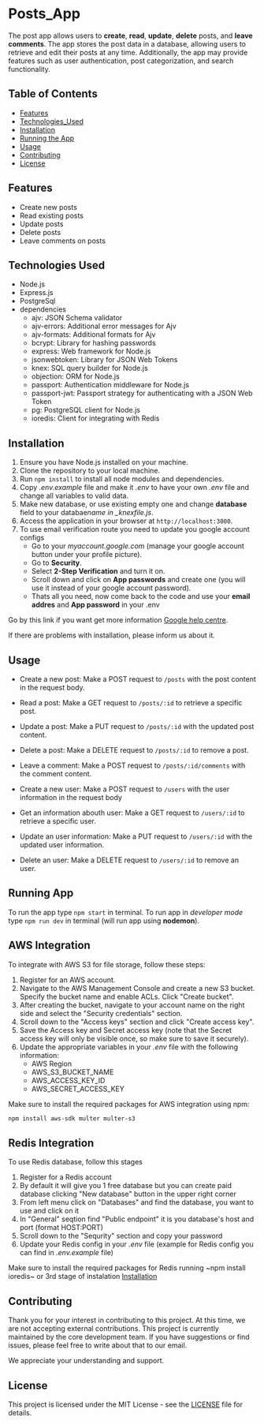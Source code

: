 # Posts_App

The post app allows users to **create**, **read**, **update**, **delete** posts, and **leave comments**. The app stores the post data in a database, allowing users to retrieve and edit their posts at any time. Additionally, the app may provide features such as user authentication, post categorization, and search functionality.

## Table of Contents

- [Features](#features)
- [Technologies_Used](#technologies-used)
- [Installation](#installation)
- [Running the App](#running-the-app)
- [Usage](#usage)
- [Contributing](#contributing)
- [License](#license)

## Features

- Create new posts
- Read existing posts
- Update posts
- Delete posts
- Leave comments on posts

## Technologies Used

- Node.js
- Express.js
- PostgreSql
- dependencies
  - ajv: JSON Schema validator
  - ajv-errors: Additional error messages for Ajv
  - ajv-formats: Additional formats for Ajv
  - bcrypt: Library for hashing passwords
  - express: Web framework for Node.js
  - jsonwebtoken: Library for JSON Web Tokens
  - knex: SQL query builder for Node.js
  - objection: ORM for Node.js
  - passport: Authentication middleware for Node.js
  - passport-jwt: Passport strategy for authenticating with a JSON Web Token
  - pg: PostgreSQL client for Node.js
  - ioredis: Client for integrating with Redis

## Installation

1. Ensure you have Node.js installed on your machine.
2. Clone the repository to your local machine.
3. Run `npm install` to install all node modules and dependencies.
4. Copy _.env.example_ file and make it _.env_ to have your own _.env_ file and change all variables to valid data.
5. Make new database, or use existing empty one and change **database** field to your databae*name in \_knexfile.js*.
6. Access the application in your browser at `http://localhost:3000`.
7. To use email verification route you need to update you google account configs
   - Go to your _myaccount.google.com_ (manage your google account button under your profile picture).
   - Go to **Security**.
   - Select **2-Step Verification** and turn it on.
   - Scroll down and click on **App passwords** and create one (you will use it instead of your google account password).
   - Thats all you need, now come back to the code and use your **email addres** and **App password** in your .env

Go by this link if you want get more information [Google help centre](https://support.google.com/mail/answer/185833?hl=en).

If there are problems with installation, please inform us about it.

## Usage

- Create a new post: Make a POST request to `/posts` with the post content in the request body.
- Read a post: Make a GET request to `/posts/:id` to retrieve a specific post.
- Update a post: Make a PUT request to `/posts/:id` with the updated post content.
- Delete a post: Make a DELETE request to `/posts/:id` to remove a post.
- Leave a comment: Make a POST request to `/posts/:id/comments` with the comment content.

- Create a new user: Make a POST request to `/users` with the user information in the request body
- Get an information abouth user: Make a GET request to `/users/:id` to retrieve a specific user.
- Update an user information: Make a PUT request to `/users/:id` with the updated user information.
- Delete an user: Make a DELETE request to `/users/:id` to remove an user.

## Running App

To run the app type `npm start` in terminal.
To run app in _developer mode_ type `npm run dev` in terminal (will run app using **nodemon**).

## AWS Integration

To integrate with AWS S3 for file storage, follow these steps:

1. Register for an AWS account.
2. Navigate to the AWS Management Console and create a new S3 bucket. Specify the bucket name and enable ACLs. Click "Create bucket".
3. After creating the bucket, navigate to your account name on the right side and select the "Security credentials" section.
4. Scroll down to the "Access keys" section and click "Create access key".
5. Save the Access key and Secret access key (note that the Secret access key will only be visible once, so make sure to save it securely).
6. Update the appropriate variables in your _.env_ file with the following information:
   - AWS Region
   - AWS_S3_BUCKET_NAME
   - AWS_ACCESS_KEY_ID
   - AWS_SECRET_ACCESS_KEY

Make sure to install the required packages for AWS integration using npm:

```bash
npm install aws-sdk multer multer-s3
```

## Redis Integration

To use Redis database, follow this stages

1. Register for a Redis account
2. By default it will give you 1 free database but you can create paid database clicking "New database" button
   in the upper right corner
3. From left menu click on "Databases" and find the database, you want to use and click on it
4. In "General" seqtion find "Public endpoint" it is you database's host and port (format HOST:PORT)
5. Scroll down to the "Sequrity" section and copy your password
6. Update your Redis config in your _.env_ file (example for Redis config you can find in _.env.example_ file)

Make sure to install the required packages for Redis running ~npm install ioredis~ or 3rd stage of instalation [Installation](#installation)

## Contributing

Thank you for your interest in contributing to this project. At this time, we are not accepting external contributions. This project is currently maintained by the core development team. If you have suggestions or find issues, please feel free to write about that to our email.

We appreciate your understanding and support.

## License

This project is licensed under the MIT License - see the [LICENSE](LICENSE) file for details.
